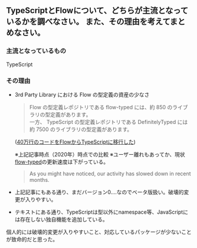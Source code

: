 ## TypeScriptとFlowについて、どちらが主流となっているかを調べなさい。 また、その理由を考えてまとめなさい。

### 主流となっているもの

TypeScript

### その理由

- 3rd Party Library における Flow の型定義の資産の少なさ

  > Flow の型定義レポジトリである flow-typed には、約 850 のライブラリの型定義があります。  
  > 一方、 TypeScript の型定義レポジトリである DefinitelyTyped には約 7500 のライブラリの型定義があります。

  ([40万行のコードをFlowからTypeScriptに移行した](https://zenn.dev/yunika/articles/8313960cfbc979#3rd-party-library-%E3%81%AB%E3%81%8A%E3%81%91%E3%82%8B-flow-%E3%81%AE%E5%9E%8B%E5%AE%9A%E7%BE%A9%E3%81%AE%E8%B3%87%E7%94%A3%E3%81%AE%E5%B0%91%E3%81%AA%E3%81%95))

  ※上記記事時点（2020年）時点での比較
  ※ユーザー離れもあってか、現状[flow-typed](https://github.com/flow-typed/flow-typed)の更新速度は下がっている。

  > As you might have noticed, our activity has slowed down in recent months.

- 上記記事にもある通り、まだバージョン0....なのでベータ版扱い。破壊的変更が入りやすい。

- テキストにある通り、TypeScriptは型以外にnamespace等、JavaScriptには存在しない独自機能を追加している。

個人的には破壊的変更が入りやすいこと、対応しているパッケージが少ないことが致命的だと思った。

